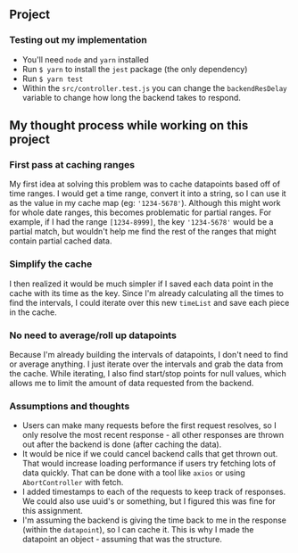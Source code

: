 

## Project

### Testing out my implementation

- You'll need `node` and `yarn` installed
- Run `$ yarn` to install the `jest` package (the only dependency)
- Run `$ yarn test`
- Within the `src/controller.test.js` you can change the `backendResDelay` variable to change how long the backend
  takes to respond.

## My thought process while working on this project

### First pass at caching ranges

My first idea at solving this problem was to cache datapoints based off of time ranges. I would get a time range,
convert it into a string, so I can use it as the value in my cache map (eg: `'1234-5678'`). Although this might work
for whole date ranges, this becomes problematic for partial ranges. For example, if I had the range
`[1234-8999]`, the key `'1234-5678'` would be a partial match, but wouldn't help me find the rest of the ranges that
might contain partial cached data.

### Simplify the cache

I then realized it would be much simpler if I saved each data point in the cache with its time as the key. Since
I'm already calculating all the times to find the intervals, I could iterate over this new `timeList` and save
each piece in the cache.

### No need to average/roll up datapoints

Because I'm already building the intervals of datapoints, I don't need to find or average anything. I just iterate
over the intervals and grab the data from the cache. While iterating, I also find start/stop points for null
values, which allows me to limit the amount of data requested from the backend.



### Assumptions and thoughts

- Users can make many requests before the first request resolves, so I only resolve the most recent response - all other
  responses are thrown out after the backend is done (after caching the data).
- It would be nice if we could cancel backend calls that get thrown out. That would increase loading performance
  if users try fetching lots of data quickly. That can be done with a tool like `axios` or using `AbortController`
  with fetch.
- I added timestamps to each of the requests to keep track of responses. We could also use uuid's or
  something, but I figured this was fine for this assignment.
- I'm assuming the backend is giving the time back to me in the response (within the `datapoint`), so I can cache it.
  This is why I made the datapoint an object - assuming that was the structure.
